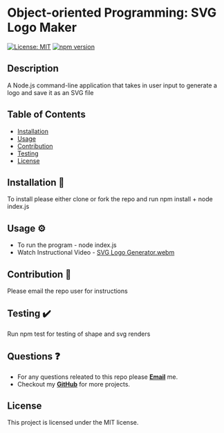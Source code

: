 # Object-oriented Programming: SVG Logo Maker

[![License: MIT](https://img.shields.io/badge/License-MIT-yellow.svg)](https://opensource.org/licenses/MIT)
[![npm version](https://badge.fury.io/js/npm.svg)](https://badge.fury.io/js/npm)

## Description
A  Node.js command-line application that takes in user input to generate a logo and save it as an SVG file

## Table of Contents
* [Installation](#installation)
* [Usage](#usage)
* [Contribution](#contribution)
* [Testing](#testing)
* [License](#license)

## Installation 🧰
To install please either clone or fork the repo and run npm install + node index.js

## Usage ⚙️
* To run the program - node index.js
* Watch Instructional Video - [SVG Logo Generator.webm](https://user-images.githubusercontent.com/120421650/227960201-0341c53a-7d7f-46de-a2ba-e5d02696b563.webm)

## Contribution 🙏
Please email the repo user for instructions

## Testing ✔️
Run npm test for testing of shape and svg renders

## Questions ❓
* For any questions releated to this repo please [**Email**](mailto:aaturner1995@gmail.com) me.
* Checkout my [**GitHub**](https://github.com/aturner1995) for more projects.

## License

This project is licensed under the MIT license.

